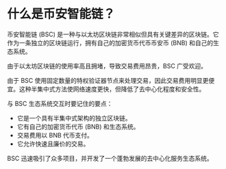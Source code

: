 # 什么是币安智能链？

币安智能链 (BSC) 是一种与以太坊区块链非常相似但具有关键差异的区块链。它作为一条独立的区块链运行，拥有自己的加密货币代币币安币 (BNB) 和自己的生态系统。

由于以太坊区块链的使用率高且拥堵，导致交易费用昂贵，BSC 广受欢迎。

由于 BSC 使用固定数量的特权验证器节点来处理交易，因此交易费用明显更便宜。这种半集中式方法使网络速度更快，但降低了去中心化程度和安全性。

与 BSC 生态系统交互时要记住的要点：

- 它是一个具有半集中式架构的独立区块链。
- 它有自己的加密货币代币 (BNB) 和生态系统。
- 交易费用以 BNB 代币支付。
- 它允许快速且廉价的交易。

BSC 迅速吸引了众多项目，并开发了一个蓬勃发展的去中心化服务生态系统。